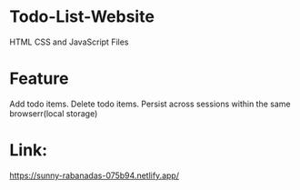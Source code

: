# Todo-List-Website
HTML CSS and JavaScript Files

# Feature
Add todo items.
Delete todo items.
Persist across sessions within the same browserr(local storage)

# Link:
https://sunny-rabanadas-075b94.netlify.app/
